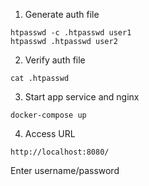 1. Generate auth file

```
htpasswd -c .htpasswd user1
htpasswd .htpasswd user2
```

2. Verify auth file

```
cat .htpasswd
```

3. Start app service and nginx

```
docker-compose up
```

4. Access URL

```
http://localhost:8080/
```

Enter username/password
